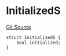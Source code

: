 # InitializedS
[Git Source](https://github.com/thrackle-io/tron/blob/5605c9510d83af8a1b2bbbbbe9ac058b9e276ba7/src/client/token/handler/diamond/RuleStorage.sol)


```solidity
struct InitializedS {
    bool initialized;
}
```

